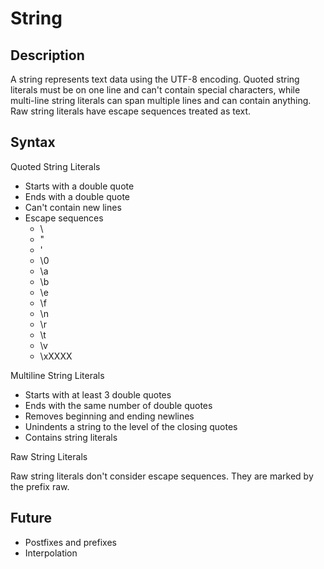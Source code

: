 # String

## Description

A string represents text data using the UTF-8 encoding. Quoted string literals must be on one line and can't contain special characters, while multi-line string literals can span multiple lines and can contain anything. Raw string literals have escape sequences treated as text.

## Syntax

Quoted String Literals

- Starts with a double quote
- Ends with a double quote
- Can't contain new lines
- Escape sequences
    - \\
    - \"
    - \'
    - \0
    - \a
    - \b
    - \e
    - \f
    - \n
    - \r
    - \t
    - \v
    - \xXXXX

Multiline String Literals

- Starts with at least 3 double quotes
- Ends with the same number of double quotes
- Removes beginning and ending newlines
- Unindents a string to the level of the closing quotes
- Contains string literals

Raw String Literals

Raw string literals don't consider escape sequences. They are marked by the prefix raw.


## Future

- Postfixes and prefixes
- Interpolation